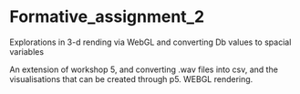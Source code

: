 # Formative_assignment_2
Explorations in 3-d rending via WebGL and converting Db values to spacial variables

An extension of workshop 5, and converting .wav files into csv, and the visualisations that can be created through p5. WEBGL rendering.
